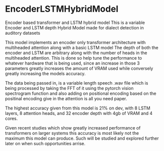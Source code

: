 # EncoderLSTMHybridModel
Encoder based transformer and LSTM hybrid model
This is a variable Encoder and LSTM depth Hybrid Model made for dialect detection in auditory datasets

This model implements an encoder only transformer architecture with multiheaded attention along with a basic LSTM model
The depth of both the encoder and LSTM are arbitrary along with the number of heads in the multiheaded attention.
This is done so help tune the performance to whatever hardware that is being used, since an increase in those 3 parameters greatly increases the amount of VRAM used while conversely greatly increasing the models accuracy.

The data being passed in, is a variable length speech .wav file which is being processed by taking the FFT of it using the pytorch vision spectrogram function and also adding on positional encoding based on the positinal encoding give in the attention is all you need paper.

The highest accuracy given from this model is 21% on dev, with 8 LSTM layers, 8 attention heads, and 32 encoder depth with 4gb of VRAM and 4 cores.

Given recent studies which show greatly increased performance of transformers on larger systems this accuracy is most likely not the maximum this model can produce. Such will be studied and explored further later on when such opportunities arrise.
